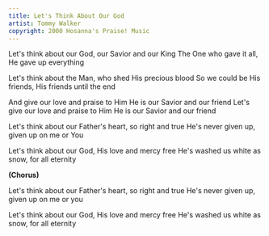 ```yaml
---
title: Let's Think About Our God
artist: Tommy Walker
copyright: 2000 Hosanna's Praise! Music
---
```


Let's think about our God, our Savior and our King
The One who gave it all, He gave up everything

Let's think about the Man, who shed His precious blood
So we could be His friends, His friends until the end

And give our love and praise to Him
He is our Savior and our friend
Let's give our love and praise to Him
He is our Savior and our friend

Let's think about our Father's heart, so right and true
He's never given up, given up on me or You

Let's think about our God, His love and mercy free
He's washed us white as snow, for all eternity

<strong>(Chorus)</strong>

Let's think about our Father's heart, so right and true
He's never given up, given up on me or you

Let's think about our God, His love and mercy free
He's washed us white as snow, for all eternity
